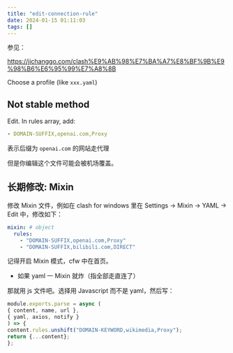 ```yaml
---
title: "edit-connection-rule"
date: 2024-01-15 01:11:03
tags: []
---
```

参见：

https://jichanggo.com/clash%E9%AB%98%E7%BA%A7%E8%BF%9B%E9%98%B6%E6%95%99%E7%A8%8B

Choose a profile (like `xxx.yaml`)

## Not stable method

Edit. In rules array, add:

```yaml
- DOMAIN-SUFFIX,openai.com,Proxy
```

表示后缀为 `openai.com` 的网站走代理

但是你编辑这个文件可能会被机场覆盖。

## 长期修改: Mixin

修改 Mixin 文件，例如在 clash for windows 里在 Settings -> Mixin -> YAML -> Edit 中，修改如下：

```yml
mixin: # object
  rules:
    - "DOMAIN-SUFFIX,openai.com,Proxy"
    - "DOMAIN-SUFFIX,bilibili.com,DIRECT"
```

记得开启 Mixin 模式，cfw 中在首页。

- 如果 yaml 一 Mixin 就炸（指全部走直连了）

那就用 js 文件吧。选择用 Javascript 而不是 yaml，然后写：

```js
module.exports.parse = async (
{ content, name, url },
{ yaml, axios, notify }
) => {
content.rules.unshift("DOMAIN-KEYWORD,wikimedia,Proxy");
return {...content};
};
```

